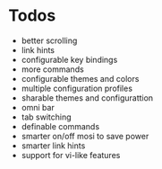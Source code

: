 # Todos

* better scrolling
* link hints
* configurable key bindings
* more commands
* configurable themes and colors
* multiple configuration profiles
* sharable themes and configurattion
* omni bar
* tab switching
* definable commands
* smarter on/off mosi to save power
* smarter link hints
* support for vi-like features